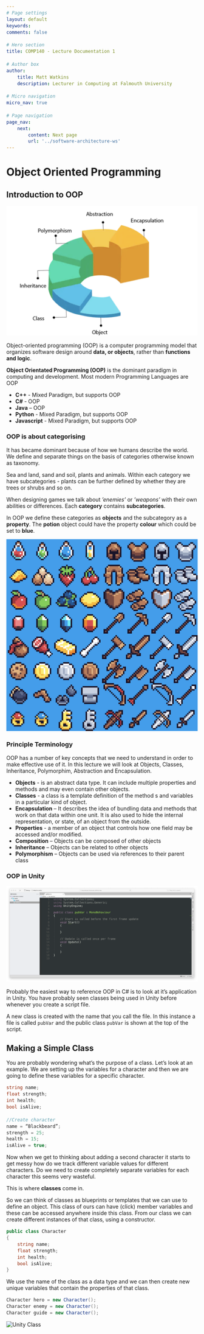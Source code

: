 ```yaml
---
# Page settings
layout: default
keywords:
comments: false

# Hero section
title: COMP140 - Lecture Documentation 1

# Author box
author:
    title: Matt Watkins
    description: Lecturer in Computing at Falmouth University

# Micro navigation
micro_nav: true

# Page navigation
page_nav:
    next:
        content: Next page
        url: '../software-architecture-ws'
---
```


# Object Oriented Programming

## Introduction to OOP

![OOP Terms](images/oop-terms-pie.png)

Object-oriented programming (OOP) is a computer programming model that organizes software design around **data, or objects**, rather than **functions and logic**.

 **Object Orientated Programming (OOP)** is the  dominant paradigm in computing and development. Most modern Programming Languages are OOP

-   **C++** - Mixed Paradigm, but supports OOP
-   **C#** - OOP
-   **Java** – OOP
-   **Python** - Mixed Paradigm, but supports OOP
-   **Javascript** - Mixed Paradigm, but supports OOP

### OOP is about categorising

It has became dominant because of how we humans describe the world. We define and separate things on the basis of categories otherwise known as taxonomy.

Sea and land, sand and soil, plants and animals. Within each category we have subcategories - plants can be further defined by whether they are trees or shrubs and so on.

When designing games we talk about *’enemies’* or *’weapons’* with their own abilities or differences. Each **category** contains **subcategories**.

In OOP we define these categories as **objects** and the subcategory as a **property**. The **potion** object could have the property **colour** which could be set to **blue**.

![Pixel objects](images/pixel-objects.png)

### Principle Terminology

OOP has a number of key concepts that we need to understand in order to make effective use of it. In this lecture we will look at Objects, Classes, Inheritance, Polymorphim, Abstraction and Encapsulation.

-   **Objects** - is an abstract data type. It can include multiple properties and methods and may even contain other objects.
-   **Classes** - a class is a template definition of the method s and variables in a particular kind of object.
-   **Encapsulation** – It describes the idea of bundling data and methods that work on that data within one unit. It is also used to hide the internal representation, or state, of an object from the outside.
-   **Properties** - a member of an object that controls how one field may be accessed and/or modified.
-   **Composition** – Objects can be composed of other objects
-   **Inheritance** – Objects can be related to other objects
-   **Polymorphism** – Objects can be used via references to their parent class

### OOP in Unity

![Unity Class](images/unity-class.png)

Probably the easiest way to reference OOP in C# is to look at it’s application in Unity. You have probably seen classes being used in Unity before whenever you create a script file.

A new class is created with the name that you call the file. In this instance a file is called ``pubVar`` and the public class ``pubVar`` is shown at the top of the script.

## Making a Simple Class

You are probably wondering what’s the purpose of a class. Let’s look at an example. We are setting up the variables for a character and then we are going to define these variables for a specific character.
```c#
string name;  
float strength;  
int health;  
bool isAlive;

//Create character
name = “Blackbeard”;  
strength = 25;  
health = 15;  
isAlive = true;
```
Now when we get to thinking about adding a second character it starts to get messy how do we track different variable values for different characters. Do we need to create completely separate variables for each character this seems very wasteful.

This is where **classes** come in.

So we can think of classes as blueprints or templates that we can use to define an object. This class of ours can have (click) member variables and these can be accessed anywhere inside this class. From our class we can create different instances of that class, using a constructor. 
```c#
public class Character  
{  
	string name;  
	float strength;  
	int health;  
	bool isAlive;  
}
```
We use the name of the class as a data type and we can then create new unique variables that contain the properties of that class.
```c#
Character hero = new Character();  
Character enemy = new Character();  
Character guide = new Character();
```
![Unity Class](images/blueprint.png)
<!--stackedit_data:
eyJoaXN0b3J5IjpbMTMyMzgyMjAwOCwtMTExNTQzODc1MSwxNz
Q5MTc1MjcxLC0xMjA2NTQ5NTkxLC0xMjc3NDU0NjM5LDYwMTEx
OTI2NywtMTQxOTgxMTI2N119
-->